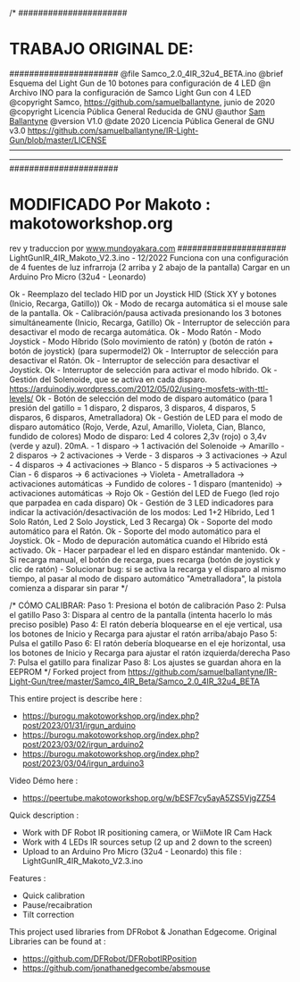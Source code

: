 /* ######################
   # TRABAJO ORIGINAL DE:
   ######################
   @file Samco_2.0_4IR_32u4_BETA.ino
   @brief Esquema del Light Gun de 10 botones para configuración de 4 LED
   @n Archivo INO para la configuración de Samco Light Gun con 4 LED
   @copyright   Samco, https://github.com/samuelballantyne, junio de 2020
   @copyright   Licencia Pública General Reducida de GNU
   @author [Sam Ballantyne](samuelballantyne@hotmail.com)
   @version  V1.0
   @date  2020
   Licencia Pública General de GNU v3.0
   https://github.com/samuelballantyne/IR-Light-Gun/blob/master/LICENSE
  ———————————————————————————————————————————————————————————————————————
   ######################
   # MODIFICADO Por Makoto : makotoworkshop.org
   rev y traduccion por www.mundoyakara.com
   ######################
   LightGunIR_4IR_Makoto_V2.3.ino - 12/2022
   Funciona con una configuración de 4 fuentes de luz infrarroja (2 arriba y 2 abajo de la pantalla)
   Cargar en un Arduino Pro Micro (32u4 - Leonardo)
   
   Ok - Reemplazo del teclado HID por un Joystick HID (Stick XY y botones (Inicio, Recarga, Gatillo))
   Ok - Modo de recarga automática si el mouse sale de la pantalla.
   Ok - Calibración/pausa activada presionando los 3 botones simultáneamente (Inicio, Recarga, Gatillo)
   Ok - Interruptor de selección para desactivar el modo de recarga automática.
   Ok - Modo Ratón - Modo Joystick - Modo Híbrido (Solo movimiento de ratón) y (botón de ratón + botón de joystick) (para supermodel2)
   Ok - Interruptor de selección para desactivar el Ratón.
   Ok - Interruptor de selección para desactivar el Joystick.
   Ok - Interruptor de selección para activar el modo híbrido.
   Ok - Gestión del Solenoide, que se activa en cada disparo.  https://arduinodiy.wordpress.com/2012/05/02/using-mosfets-with-ttl-levels/
   Ok - Botón de selección del modo de disparo automático (para 1 presión del gatillo = 1 disparo, 2 disparos, 3 disparos, 4 disparos, 5 disparos, 6 disparos, Ametralladora)
   Ok - Gestión de LED para el modo de disparo automático (Rojo, Verde, Azul, Amarillo, Violeta, Cian, Blanco, fundido de colores)
           Modo de disparo: Led 4 colores  2,3v (rojo) o 3,4v (verde y azul). 20mA.
          - 1 disparo  -> 1 activación del Solenoide -> Amarillo
          - 2 disparos -> 2 activaciones -> Verde
          - 3 disparos -> 3 activaciones -> Azul
          - 4 disparos -> 4 activaciones -> Blanco
          - 5 disparos -> 5 activaciones -> Cian
          - 6 disparos -> 6 activaciones -> Violeta
          - Ametralladora -> activaciones automáticas -> Fundido de colores
          - 1 disparo (mantenido) -> activaciones automáticas -> Rojo
   Ok - Gestión del LED de Fuego (led rojo que parpadea en cada disparo)
   Ok - Gestión de 3 LED indicadores para indicar la activación/desactivación de los modos: Led 1+2 Híbrido, Led 1 Solo Ratón, Led 2 Solo Joystick, Led 3 Recarga)
   Ok - Soporte del modo automático para el Ratón.
   Ok - Soporte del modo automático para el Joystick.
   Ok - Modo de depuración automática cuando el Híbrido está activado.
   Ok - Hacer parpadear el led en disparo estándar mantenido.
   Ok - Si recarga manual, el botón de recarga, pues recarga (botón de joystick y clic de ratón)
      - Solucionar bug: si se activa la recarga y el disparo al mismo tiempo, al pasar al modo de disparo automático "Ametralladora", la pistola comienza a disparar sin parar
*/

/* CÓMO CALIBRAR:
   Paso 1: Presiona el botón de calibración
   Paso 2: Pulsa el gatillo
   Paso 3: Dispara al centro de la pantalla (intenta hacerlo lo más preciso posible)
   Paso 4: El ratón debería bloquearse en el eje vertical, usa los botones de Inicio y Recarga para ajustar el ratón arriba/abajo
   Paso 5: Pulsa el gatillo
   Paso 6: El ratón debería bloquearse en el eje horizontal, usa los botones de Inicio y Recarga para ajustar el ratón izquierda/derecha
   Paso 7: Pulsa el gatillo para finalizar
   Paso 8: Los ajustes se guardan ahora en la EEPROM
*/
Forked project from https://github.com/samuelballantyne/IR-Light-Gun/tree/master/Samco_4IR_Beta/Samco_2.0_4IR_32u4_BETA

This entire project is describe here : 
- https://burogu.makotoworkshop.org/index.php?post/2023/01/31/irgun_arduino
- https://burogu.makotoworkshop.org/index.php?post/2023/03/02/irgun_arduino2
- https://burogu.makotoworkshop.org/index.php?post/2023/03/04/irgun_arduino3

Video Démo here :
- https://peertube.makotoworkshop.org/w/bESF7cy5ayA5ZS5VjgZZ54

Quick description : 
   - Work with DF Robot IR positioning camera, or WiiMote IR Cam Hack
   - Work with 4 LEDs IR sources setup (2 up and 2 down to the screen)
  -  Upload to an Arduino Pro Micro (32u4 - Leonardo) this file : LightGunIR_4IR_Makoto_V2.3.ino

Features :  
- Quick calibration  
- Pause/recaibration  
- Tilt correction  

This project used libraries from DFRobot & Jonathan Edgecome. Original Libraries can be found at :
- https://github.com/DFRobot/DFRobotIRPosition
- https://github.com/jonathanedgecombe/absmouse
